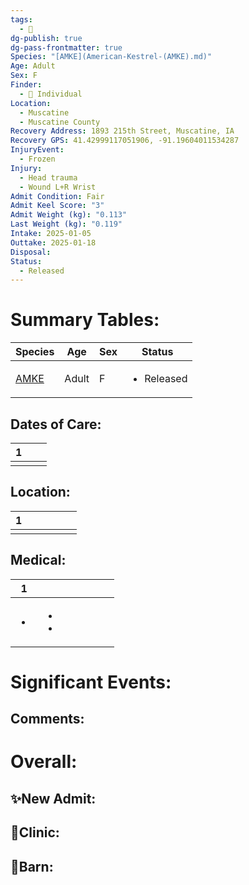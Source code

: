 ```yaml
---
tags:
  - 🦅
dg-publish: true
dg-pass-frontmatter: true
Species: "[AMKE](American-Kestrel-(AMKE).md)"
Age: Adult
Sex: F
Finder:
  - 🧑 Individual
Location:
  - Muscatine
  - Muscatine County
Recovery Address: 1893 215th Street, Muscatine, IA
Recovery GPS: 41.42999117051906, -91.19604011534287
InjuryEvent:
  - Frozen
Injury:
  - Head trauma
  - Wound L+R Wrist
Admit Condition: Fair
Admit Keel Score: "3"
Admit Weight (kg): "0.113"
Last Weight (kg): "0.119"
Intake: 2025-01-05
Outtake: 2025-01-18
Disposal: 
Status:
  - Released
---
```


# Summary Tables:

| Species                                                 | Age   | Sex | Status                     |
| ------------------------------------------------------- | ----- | --- | -------------------------- |
| [AMKE](./American-Kestrel-(AMKE).md) | Adult | F   | <ul><li>Released</li></ul> |


## Dates of Care:

<div><table class="dataview table-view-table"><thead class="table-view-thead"><tr class="table-view-tr-header"><th class="table-view-th"><span></span><span class="dataview small-text">1</span></th><th class="table-view-th"><span></span></th><th class="table-view-th"><span></span></th></tr></thead><tbody class="table-view-tbody"><tr><td><span></span></td><td><span></span></td><td><span></span></td></tr></tbody></table></div>

## Location:
<div><table class="dataview table-view-table"><thead class="table-view-thead"><tr class="table-view-tr-header"><th class="table-view-th"><span></span><span class="dataview small-text">1</span></th><th class="table-view-th"><span></span></th><th class="table-view-th"><span></span></th><th class="table-view-th"><span></span></th><th class="table-view-th"><span></span></th><th class="table-view-th"><span></span></th></tr></thead><tbody class="table-view-tbody"><tr><td><span></span></td><td><span></span></td><td><span></span></td><td><span></span></td><td><span></span></td><td><span></span></td></tr></tbody></table></div>

## Medical:

<div><table class="dataview table-view-table"><thead class="table-view-thead"><tr class="table-view-tr-header"><th class="table-view-th"><span></span><span class="dataview small-text">1</span></th><th class="table-view-th"><span></span></th><th class="table-view-th"><span></span></th><th class="table-view-th"><span></span></th><th class="table-view-th"><span></span></th><th class="table-view-th"><span></span></th><th class="table-view-th"><span></span></th></tr></thead><tbody class="table-view-tbody"><tr><td><ul class="dataview dataview-ul dataview-result-list-ul"><li class="dataview-result-list-li"><span></span></li></ul></td><td><ul class="dataview dataview-ul dataview-result-list-ul"><li class="dataview-result-list-li"><span></span></li><li class="dataview-result-list-li"><span></span></li></ul></td><td><span></span></td><td><span></span></td><td><span></span></td><td><span></span></td><td><span></span></td></tr></tbody></table></div>

# Significant Events:


## Comments:


# Overall:

## ✨New Admit:



## 🏥Clinic:



## 🏡Barn:



